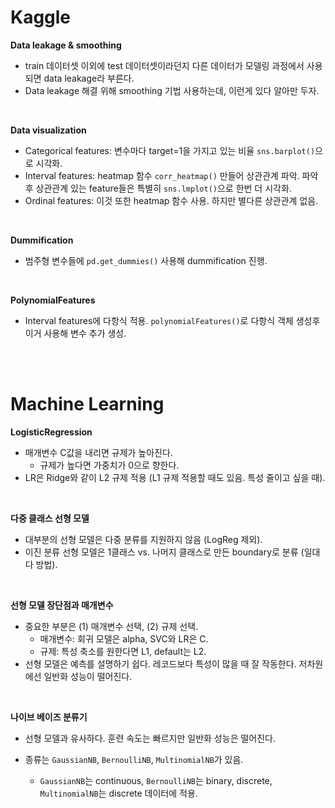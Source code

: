 # Kaggle

**Data leakage & smoothing**

- train 데이터셋 이외에 test 데이터셋이라던지 다른 데이터가 모델링 과정에서 사용되면 data leakage라 부른다.
- Data leakage 해결 위해 smoothing 기법 사용하는데, 이런게 있다 알아만 두자.

<br>

**Data visualization**

- Categorical features: 변수마다 target=1을 가지고 있는 비율 `sns.barplot()`으로 시각화.
- Interval features: heatmap 함수 `corr_heatmap()` 만들어 상관관계 파악. 파악 후 상관관계 있는 feature들은 특별히 `sns.lmplot()`으로 한번 더 시각화.
- Ordinal features: 이것 또한 heatmap 함수 사용. 하지만 별다른 상관관계 없음.

<br>

**Dummification**

- 범주형 변수들에 `pd.get_dummies()` 사용해 dummification 진행.

<br>

**PolynomialFeatures**

- Interval features에 다항식 적용. `polynomialFeatures()`로 다항식 객체 생성후 이거 사용해 변수 추가 생성.

<br>

<br>

# Machine Learning

**LogisticRegression**

- 매개변수 C값을 내리면 규제가 높아진다.
  - 규제가 높다면 가중치가 0으로 향한다.
- LR은 Ridge와 같이 L2 규제 적용 (L1 규제 적용할 때도 있음. 특성 줄이고 싶을 때).

<br>

**다중 클래스 선형 모델**

- 대부분의 선형 모델은 다중 분류를 지원하지 않음 (LogReg 제외).
- 이진 분류 선형 모델은 1클래스 vs. 나머지 클래스로 만든 boundary로 분류 (일대다 방법).

<br>

**선형 모델 장단점과 매개변수**

- 중요한 부분은 (1) 매개변수 선택, (2) 규제 선택.
  - 매개변수: 회귀 모델은 alpha, SVC와 LR은 C.
  - 규제: 특성 축소를 원한다면 L1, default는 L2.
- 선형 모델은 예측를 설명하기 쉽다. 레코드보다 특성이 많을 때 잘 작동한다. 저차원에선 일반화 성능이 떨어진다.

<br>

**나이브 베이즈 분류기**

- 선형 모델과 유사하다. 훈련 속도는 빠르지만 일반화 성능은 떨어진다.

- 종류는 `GaussianNB`, `BernoulliNB`, `MultinomialNB`가 있음.

  - `GaussianNB`는 continuous, `BernoulliNB`는 binary, discrete, `MultinomialNB`는 discrete 데이터에 적용.

  